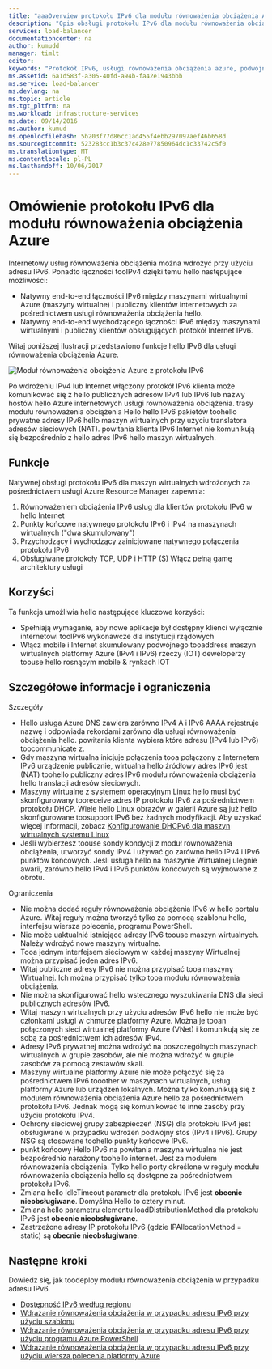 ```yaml
---
title: "aaaOverview protokołu IPv6 dla modułu równoważenia obciążenia Azure | Dokumentacja firmy Microsoft"
description: "Opis obsługi protokołu IPv6 dla modułu równoważenia obciążenia w Azure i maszyn wirtualnych z równoważeniem obciążenia."
services: load-balancer
documentationcenter: na
author: kumudd
manager: timlt
editor: 
keywords: "Protokół IPv6, usługi równoważenia obciążenia azure, podwójnego stosu, publiczny adres ip, natywnego protokołu ipv6, mobile, iot"
ms.assetid: 6a1d583f-a305-40fd-a94b-fa42e1943bbb
ms.service: load-balancer
ms.devlang: na
ms.topic: article
ms.tgt_pltfrm: na
ms.workload: infrastructure-services
ms.date: 09/14/2016
ms.author: kumud
ms.openlocfilehash: 5b203f77d86cc1ad455f4ebb297097aef46b658d
ms.sourcegitcommit: 523283cc1b3c37c428e77850964dc1c33742c5f0
ms.translationtype: MT
ms.contentlocale: pl-PL
ms.lasthandoff: 10/06/2017
---
```

# <a name="overview-of-ipv6-for-azure-load-balancer"></a>Omówienie protokołu IPv6 dla modułu równoważenia obciążenia Azure

Internetowy usług równoważenia obciążenia można wdrożyć przy użyciu adresu IPv6. Ponadto łączności tooIPv4 dzięki temu hello następujące możliwości:

* Natywny end-to-end łączności IPv6 między maszynami wirtualnymi Azure (maszyny wirtualne) i publiczny klientów internetowych za pośrednictwem usługi równoważenia obciążenia hello.
* Natywny end-to-end wychodzącego łączności IPv6 między maszynami wirtualnymi i publiczny klientów obsługujących protokół Internet IPv6.

Witaj poniższej ilustracji przedstawiono funkcje hello IPv6 dla usługi równoważenia obciążenia Azure.

![Moduł równoważenia obciążenia Azure z protokołu IPv6](./media/load-balancer-ipv6-overview/load-balancer-ipv6.png)

Po wdrożeniu IPv4 lub Internet włączony protokół IPv6 klienta może komunikować się z hello publicznych adresów IPv4 lub IPv6 lub nazwy hostów hello Azure internetowych usługi równoważenia obciążenia. trasy modułu równoważenia obciążenia Hello hello IPv6 pakietów toohello prywatne adresy IPv6 hello maszyn wirtualnych przy użyciu translatora adresów sieciowych (NAT). powitania klienta IPv6 Internet nie komunikują się bezpośrednio z hello adres IPv6 hello maszyn wirtualnych.

## <a name="features"></a>Funkcje

Natywnej obsługi protokołu IPv6 dla maszyn wirtualnych wdrożonych za pośrednictwem usługi Azure Resource Manager zapewnia:

1. Równoważeniem obciążenia IPv6 usług dla klientów protokołu IPv6 w hello Internet
2. Punkty końcowe natywnego protokołu IPv6 i IPv4 na maszynach wirtualnych ("dwa skumulowany")
3. Przychodzący i wychodzący zainicjowane natywnego połączenia protokołu IPv6
4. Obsługiwane protokoły TCP, UDP i HTTP (S) Włącz pełną gamę architektury usługi

## <a name="benefits"></a>Korzyści

Ta funkcja umożliwia hello następujące kluczowe korzyści:

* Spełniają wymaganie, aby nowe aplikacje był dostępny klienci wyłącznie internetowi tooIPv6 wykonawcze dla instytucji rządowych
* Włącz mobile i Internet skumulowany podwójnego tooaddress maszyn wirtualnych platformy Azure (IPv4 i IPv6) rzeczy (IOT) deweloperzy toouse hello rosnącym mobile & rynkach IOT

## <a name="details-and-limitations"></a>Szczegółowe informacje i ograniczenia

Szczegóły

* Hello usługa Azure DNS zawiera zarówno IPv4 A i IPv6 AAAA rejestruje nazwę i odpowiada rekordami zarówno dla usługi równoważenia obciążenia hello. powitania klienta wybiera które adresu (IPv4 lub IPv6) toocommunicate z.
* Gdy maszyna wirtualna inicjuje połączenia tooa połączony z Internetem IPv6 urządzenie publicznie, wirtualna hello źródłowy adres IPv6 jest (NAT) toohello publiczny adres IPv6 modułu równoważenia obciążenia hello translacji adresów sieciowych.
* Maszyny wirtualne z systemem operacyjnym Linux hello musi być skonfigurowany tooreceive adres IP protokołu IPv6 za pośrednictwem protokołu DHCP. Wiele hello Linux obrazów w galerii Azure są już hello skonfigurowane toosupport IPv6 bez żadnych modyfikacji. Aby uzyskać więcej informacji, zobacz [Konfigurowanie DHCPv6 dla maszyn wirtualnych systemu Linux](load-balancer-ipv6-for-linux.md)
* Jeśli wybierzesz toouse sondy kondycji z moduł równoważenia obciążenia, utworzyć sondy IPv4 i używać go zarówno hello IPv4 i IPv6 punktów końcowych. Jeśli usługa hello na maszynie Wirtualnej ulegnie awarii, zarówno hello IPv4 i IPv6 punktów końcowych są wyjmowane z obrotu.

Ograniczenia

* Nie można dodać reguły równoważenia obciążenia IPv6 w hello portalu Azure. Witaj reguły można tworzyć tylko za pomocą szablonu hello, interfejsu wiersza polecenia, programu PowerShell.
* Nie może uaktualnić istniejące adresy IPv6 toouse maszyn wirtualnych. Należy wdrożyć nowe maszyny wirtualne.
* Tooa jednym interfejsem sieciowym w każdej maszyny Wirtualnej można przypisać jeden adres IPv6.
* Witaj publiczne adresy IPv6 nie można przypisać tooa maszyny Wirtualnej. Ich można przypisać tylko tooa modułu równoważenia obciążenia.
* Nie można skonfigurować hello wstecznego wyszukiwania DNS dla sieci publicznych adresów IPv6.
* Witaj maszyn wirtualnych przy użyciu adresów IPv6 hello nie może być członkami usługi w chmurze platformy Azure. Można je tooan połączonych sieci wirtualnej platformy Azure (VNet) i komunikują się ze sobą za pośrednictwem ich adresów IPv4.
* Adresy IPv6 prywatnej można wdrożyć na poszczególnych maszynach wirtualnych w grupie zasobów, ale nie można wdrożyć w grupie zasobów za pomocą zestawów skali.
* Maszyny wirtualne platformy Azure nie może połączyć się za pośrednictwem IPv6 tooother w maszynach wirtualnych, usług platformy Azure lub urządzeń lokalnych. Można tylko komunikują się z modułem równoważenia obciążenia Azure hello za pośrednictwem protokołu IPv6. Jednak mogą się komunikować te inne zasoby przy użyciu protokołu IPv4.
* Ochrony sieciowej grupy zabezpieczeń (NSG) dla protokołu IPv4 jest obsługiwane w przypadku wdrożeń podwójny stos (IPv4 i IPv6). Grupy NSG są stosowane toohello punkty końcowe IPv6.
* punkt końcowy Hello IPv6 na powitania maszyna wirtualna nie jest bezpośrednio narażony toohello internet. Jest za modułem równoważenia obciążenia. Tylko hello porty określone w reguły modułu równoważenia obciążenia hello są dostępne za pośrednictwem protokołu IPv6.
* Zmiana hello IdleTimeout parametr dla protokołu IPv6 jest **obecnie nieobsługiwane**. Domyślna Hello to cztery minut.
* Zmiana hello parametru elementu loadDistributionMethod dla protokołu IPv6 jest **obecnie nieobsługiwane**.
* Zastrzeżone adresy IP protokołu IPv6 (gdzie IPAllocationMethod = static) są **obecnie nieobsługiwane**.

## <a name="next-steps"></a>Następne kroki

Dowiedz się, jak toodeploy modułu równoważenia obciążenia w przypadku adresu IPv6.

* [Dostępność IPv6 według regionu](https://go.microsoft.com/fwlink/?linkid=828357)
* [Wdrażanie równoważenia obciążenia w przypadku adresu IPv6 przy użyciu szablonu](load-balancer-ipv6-internet-template.md)
* [Wdrażanie równoważenia obciążenia w przypadku adresu IPv6 przy użyciu programu Azure PowerShell](load-balancer-ipv6-internet-ps.md)
* [Wdrażanie równoważenia obciążenia w przypadku adresu IPv6 przy użyciu wiersza polecenia platformy Azure](load-balancer-ipv6-internet-cli.md)
